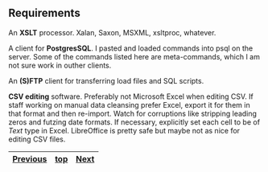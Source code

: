 ﻿## Requirements

An **XSLT** processor. Xalan, Saxon, MSXML, xsltproc, whatever.

A client for **PostgresSQL**. I pasted and loaded commands into psql on the server. Some of the commands listed here are meta-commands, which I am not sure work in outher clients.

An **(S)FTP** client for transferring load files and SQL scripts.

**CSV editing** software. Preferably not Microsoft Excel when editing CSV. If staff working on manual data cleansing prefer Excel, export it for them in that format and then re-import. Watch for corruptions like stripping leading zeros and futzing date formats. If necessary, explicitly set each cell to be of _Text_ type in Excel. LibreOffice is pretty safe but maybe not as nice for editing CSV files.

[Previous](assumptions.md "Assumptions") | [top](README.md) | [Next](process.md "The process outlined") |
:---- | :----: | ----:
